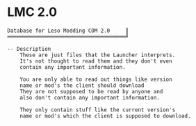 ﻿# LMC 2.0
    Database for Leso Modding COM 2.0     ║
    ══════════════════════════════════════╝

    -- Description
        These are just files that the Launcher interprets.
        It's not thought to read them and they don't even
        contain any important information.
    
        You are only able to read out things like version
        name or mod's the client should download
        They are not supposed to be read by anyone and
        also don't contain any important information.

        They only contain stuff like the current version's
        name or mod's which the client is supposed to download.